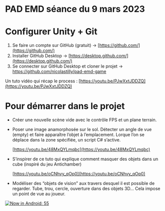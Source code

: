 # PAD EMD séance du 9 mars 2023

# Configurer Unity + Git

1. Se faire un compte sur GitHub (gratuit) → [https://github.com/](https://github.com/)
2. Installer GitHub Desktop → [https://desktop.github.com/](https://desktop.github.com/)
3. Se connecter sur GitHub Desktop et cloner le projet → https://github.com/nicolastilly/pad-emd-game

Un tuto vidéo qui récap le process : [https://youtu.be/PJwXxtJDDZQ](https://youtu.be/PJwXxtJDDZQ)

# Pour démarrer dans le projet

- Créer une nouvelle scène vide avec le contrôle FPS et un plane terrain.

- Poser une image anamorphosée sur le sol. Détecter un angle de vue (empty) et faire apparaître l’objet à l’emplacement. Lorque l’on se déplace dans la zone spécifiée, un script C# s’active.

    [https://youtu.be/48MxQYLmqbc](https://youtu.be/48MxQYLmqbc)

- S’inspirer de ce tuto qui explique comment masquer des objets dans un cube (inspiré du jeu Antichamber)

    [https://youtu.be/oCNhvy_qOp0](https://youtu.be/oCNhvy_qOp0)

- Modéliser des “objets de vision” aux travers desquel il est possible de regarder. Tube, trou, cercle, ouverture dans des objets 3D… Cela impose un point de vue au joueur.

[![Now in Android: 55](https://i.ytimg.com/vi/Hc79sDi3f0U/maxresdefault.jpg)](https://www.youtube.com/watch?v=Hc79sDi3f0U "Now in Android: 55")

